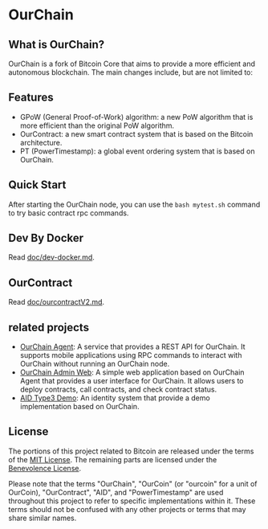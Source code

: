 # OurChain

## What is OurChain?

OurChain is a fork of Bitcoin Core that aims to provide a more efficient and autonomous blockchain. The main changes include, but are not limited to:

## Features

- GPoW (General Proof-of-Work) algorithm: a new PoW algorithm that is more efficient than the original PoW algorithm.
- OurContract: a new smart contract system that is based on the Bitcoin architecture.
- PT (PowerTimestamp): a global event ordering system that is based on OurChain.

## Quick Start

After starting the OurChain node, you can use the `bash mytest.sh` command to try basic contract rpc commands.

## Dev By Docker

Read [doc/dev-docker.md](doc/dev-docker.md).

## OurContract

Read [doc/ourcontractV2.md](doc/ourcontractV2.md).

## related projects

- [OurChain Agent](https://github.com/leon123858/ourchain-agent): A service that provides a REST API for OurChain. It supports mobile applications using RPC commands to interact with OurChain without running an OurChain node.
- [OurChain Admin Web](https://github.com/leon123858/ourChain-frontend/tree/main/ourchain-web-cli): A simple web application based on OurChain Agent that provides a user interface for OurChain. It allows users to deploy contracts, call contracts, and check contract status.
- [AID Type3 Demo](https://github.com/leon123858/aid/tree/main/demo/t3): An identity system that provide a demo implementation based on OurChain.

## License

The portions of this project related to Bitcoin are released under the terms of the [MIT License](https://opensource.org/licenses/MIT). The remaining parts are licensed under the [Benevolence License](https://hackmd.io/KpMx2d-wQd2t_gwQ97D9Cg#Benevolence-License).

Please note that the terms "OurChain", "OurCoin" (or "ourcoin" for a unit of OurCoin), "OurContract", "AID", and "PowerTimestamp" are used throughout this project to refer to specific implementations within it. These terms should not be confused with any other projects or terms that may share similar names.
